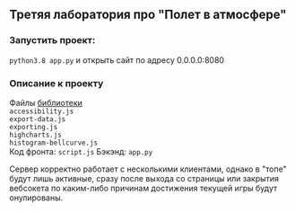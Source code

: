 ## Третяя лаборатория про "Полет в атмосфере"

### Запустить проект:
```python3.8 app.py```
и открыть сайт по адресу 0.0.0.0:8080

### Описание к проекту
Файлы [библиотеки](http://www.highcharts.com)\
`accessibility.js`\
`export-data.js`\
`exporting.js`\
`highcharts.js`\
`histogram-bellcurve.js`\
Код фронта: `script.js`
Бэкэнд: `app.py`

Сервер корректно работает с несколькими клиентами, однако в "топе" будут лишь активные, сразу после выхода со страницы или закрытия вебсокета по каким-либо причинам достижения текущей игры будут онулированы.
